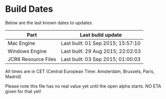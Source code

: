 # Build Dates

Below are the last known dates to updates

Part | Last build update
-----|-----
Mac Engine | Last built: 01 Sep 2015; 15:57:10
Windows Engine | Last built: 29 Aug 2015; 22:02:03
JCR6 Resource Files | Last built: 03 Sep 2015; 01:00:03
All times are in CET (Central European Time: Amsterdam, Brussels, Paris, Madrid)


Please note this file has no real value yet until the open alpha starts. NO ETA given for that yet!
